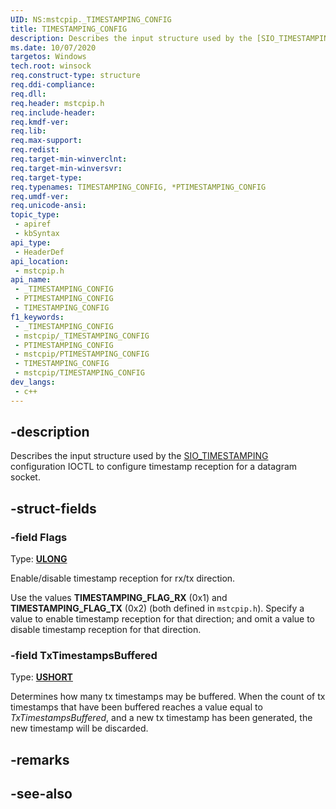 ```yaml
---
UID: NS:mstcpip._TIMESTAMPING_CONFIG
title: TIMESTAMPING_CONFIG
description: Describes the input structure used by the [SIO_TIMESTAMPING](/windows/win32/winsock/winsock-ioctls#sio_timestamping) IOCTL to configure timestamp reception for a datagram socket.
ms.date: 10/07/2020
targetos: Windows
tech.root: winsock
req.construct-type: structure
req.ddi-compliance: 
req.dll: 
req.header: mstcpip.h
req.include-header: 
req.kmdf-ver: 
req.lib: 
req.max-support: 
req.redist: 
req.target-min-winverclnt: 
req.target-min-winversvr: 
req.target-type: 
req.typenames: TIMESTAMPING_CONFIG, *PTIMESTAMPING_CONFIG
req.umdf-ver: 
req.unicode-ansi: 
topic_type:
 - apiref
 - kbSyntax
api_type:
 - HeaderDef
api_location:
 - mstcpip.h
api_name:
 - _TIMESTAMPING_CONFIG
 - PTIMESTAMPING_CONFIG
 - TIMESTAMPING_CONFIG
f1_keywords:
 - _TIMESTAMPING_CONFIG
 - mstcpip/_TIMESTAMPING_CONFIG
 - PTIMESTAMPING_CONFIG
 - mstcpip/PTIMESTAMPING_CONFIG
 - TIMESTAMPING_CONFIG
 - mstcpip/TIMESTAMPING_CONFIG
dev_langs:
 - c++
---
```


## -description

Describes the input structure used by the [SIO_TIMESTAMPING](/windows/win32/winsock/winsock-ioctls#sio_timestamping) configuration IOCTL to configure timestamp reception for a datagram socket.

## -struct-fields

### -field Flags

Type: **[ULONG](/windows/win32/winprog/windows-data-types)**

Enable/disable timestamp reception for rx/tx direction.

Use the values **TIMESTAMPING_FLAG_RX** (0x1) and **TIMESTAMPING_FLAG_TX** (0x2) (both defined in `mstcpip.h`). Specify a value to enable timestamp reception for that direction; and omit a value to disable timestamp reception for that direction.

### -field TxTimestampsBuffered

Type: **[USHORT](/windows/win32/winprog/windows-data-types)**

Determines how many tx timestamps may be buffered. When the count of tx timestamps that have been buffered reaches a value equal to *TxTimestampsBuffered*, and a new tx timestamp has been generated, the new timestamp will be discarded.

## -remarks

## -see-also
